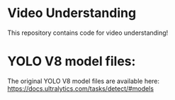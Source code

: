 # Video Understanding
This repository contains code for video understanding!


# YOLO V8 model files:
The original YOLO V8 model files are available here: https://docs.ultralytics.com/tasks/detect/#models
